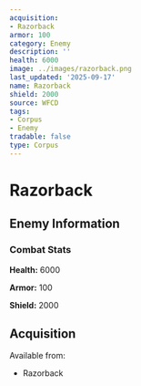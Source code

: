```yaml
---
acquisition:
- Razorback
armor: 100
category: Enemy
description: ''
health: 6000
image: ../images/razorback.png
last_updated: '2025-09-17'
name: Razorback
shield: 2000
source: WFCD
tags:
- Corpus
- Enemy
tradable: false
type: Corpus
---
```


# Razorback

## Enemy Information

### Combat Stats

**Health:** 6000

**Armor:** 100

**Shield:** 2000

## Acquisition

Available from:
- Razorback

